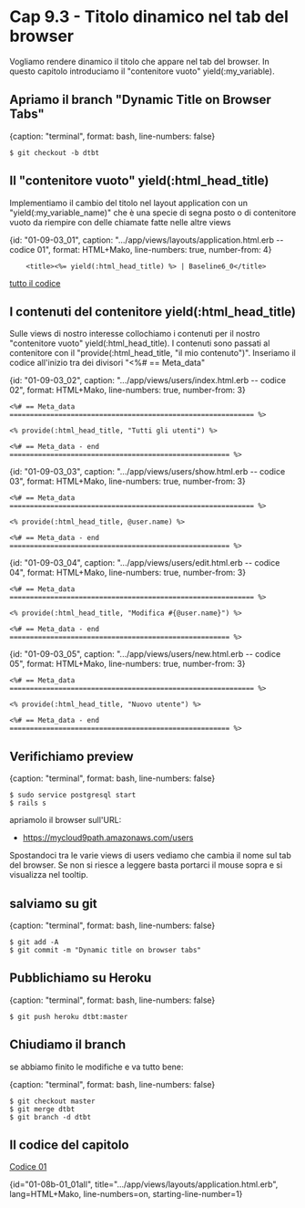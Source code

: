 # <a name="top"></a> Cap 9.3 - Titolo dinamico nel tab del browser

Vogliamo rendere dinamico il titolo che appare nel tab del browser. In questo capitolo introduciamo il "contenitore vuoto" yield(:my_variable).




## Apriamo il branch "Dynamic Title on Browser Tabs"

{caption: "terminal", format: bash, line-numbers: false}
```
$ git checkout -b dtbt
```




## Il "contenitore vuoto" yield(:html_head_title)

Implementiamo il cambio del titolo nel layout application con un "yield(:my_variable_name)" che è una specie di segna posto o di contenitore vuoto da riempire con delle chiamate fatte nelle altre views

{id: "01-09-03_01", caption: ".../app/views/layouts/application.html.erb -- codice 01", format: HTML+Mako, line-numbers: true, number-from: 4}
```
    <title><%= yield(:html_head_title) %> | Baseline6_0</title>
```

[tutto il codice](#01-09-03_01all)




## I contenuti del contenitore yield(:html_head_title)

Sulle views di nostro interesse collochiamo i contenuti per il nostro "contenitore vuoto" yield(:html_head_title). I contenuti sono passati al contenitore con il "provide(:html_head_title, "il mio contenuto")". Inseriamo il codice all'inizio tra dei divisori "<%# == Meta_data"

{id: "01-09-03_02", caption: ".../app/views/users/index.html.erb -- codice 02", format: HTML+Mako, line-numbers: true, number-from: 3}
```
<%# == Meta_data ============================================================ %>

<% provide(:html_head_title, "Tutti gli utenti") %>

<%# == Meta_data - end ====================================================== %>
```


{id: "01-09-03_03", caption: ".../app/views/users/show.html.erb -- codice 03", format: HTML+Mako, line-numbers: true, number-from: 3}
```
<%# == Meta_data ============================================================ %>

<% provide(:html_head_title, @user.name) %>

<%# == Meta_data - end ====================================================== %>
```


{id: "01-09-03_04", caption: ".../app/views/users/edit.html.erb -- codice 04", format: HTML+Mako, line-numbers: true, number-from: 3}
```
<%# == Meta_data ============================================================ %>

<% provide(:html_head_title, "Modifica #{@user.name}") %>

<%# == Meta_data - end ====================================================== %>
```


{id: "01-09-03_05", caption: ".../app/views/users/new.html.erb -- codice 05", format: HTML+Mako, line-numbers: true, number-from: 3}
```
<%# == Meta_data ============================================================ %>

<% provide(:html_head_title, "Nuovo utente") %>

<%# == Meta_data - end ====================================================== %>
```




## Verifichiamo preview

{caption: "terminal", format: bash, line-numbers: false}
```
$ sudo service postgresql start
$ rails s
```

apriamolo il browser sull'URL:

* https://mycloud9path.amazonaws.com/users

Spostandoci tra le varie views di users vediamo che cambia il nome sul tab del browser. Se non si riesce a leggere basta portarci il mouse sopra e si visualizza nel tooltip.




## salviamo su git

{caption: "terminal", format: bash, line-numbers: false}
```
$ git add -A
$ git commit -m "Dynamic title on browser tabs"
```




## Pubblichiamo su Heroku

{caption: "terminal", format: bash, line-numbers: false}
```
$ git push heroku dtbt:master
```




## Chiudiamo il branch


se abbiamo finito le modifiche e va tutto bene:

{caption: "terminal", format: bash, line-numbers: false}
```
$ git checkout master
$ git merge dtbt
$ git branch -d dtbt
```




## Il codice del capitolo




[Codice 01](#01-08b-01_01)

{id="01-08b-01_01all", title=".../app/views/layouts/application.html.erb", lang=HTML+Mako, line-numbers=on, starting-line-number=1}
```

```
